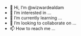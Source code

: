 - 👋 Hi, I’m @wizwardealdam
- 👀 I’m interested in ...
- 🌱 I’m currently learning ...
- 💞️ I’m looking to collaborate on ...
- 📫 How to reach me ...

<!---
wizwardealdam/wizwardealdam is a ✨ special ✨ repository because its `README.md` (this file) appears on your GitHub profile.
You can click the Preview link to take a look at your changes.
--->
